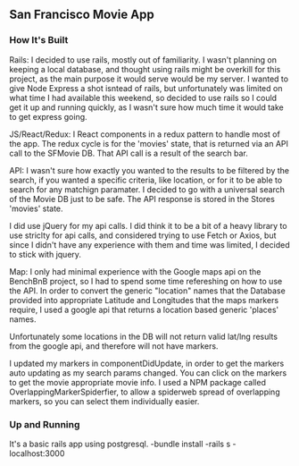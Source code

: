 ## San Francisco Movie App

### How It's Built

Rails:
 I decided to use rails, mostly out of familiarity. I wasn't planning on keeping a local database, and thought using rails might be overkill for this project, as the main purpose it would serve would be my server. I wanted to give Node Express a shot isntead of rails, but unfortunately was limited on what time I had available this weekend, so decided to use rails so I could get it up and running quickly, as I wasn't sure how much time it would take to get express going.

JS/React/Redux:
 I React components in a redux pattern to handle most of the app. The redux cycle is for the 'movies' state, that is returned via an API call to the SFMovie DB. That API call is a result of the search bar.  

API:
I wasn't sure how exactly you wanted to the results to be filtered by the search, if you wanted a specific criteria, like location, or for it to be able to search for any matchign paramater. I decided to go with a universal search of the Movie DB just to be safe. The API response is stored in the Stores 'movies' state.

I did use jQuery for my api calls. I did think it to be a bit of a heavy library to use striclty for api calls, and considered trying to use Fetch or Axios, but since I didn't have any experience with them and time was limited, I decided to stick with jquery.

Map:
I only had minimal experience with the Google maps api on the BenchBnB project, so I had to spend some time refereshing on how to use the API. In order to convert the generic "location" names that the Database provided into appropriate Latitude and Longitudes that the maps markers require, I used a google api that returns a location based generic 'places' names.

Unfortunately some locations in the DB will not return valid lat/lng results from the google api, and therefore will not have markers.

I updated my markers in componentDidUpdate, in order to get the markers auto updating as my search params changed. You can click on the markers to get the movie appropriate movie info. I used a NPM package called OverlappingMarkerSpiderfier, to allow a spiderweb spread of overlapping markers, so you can select them individually easier.



### Up and Running

It's a basic rails app using postgresql.
-bundle install
-rails s
-localhost:3000
